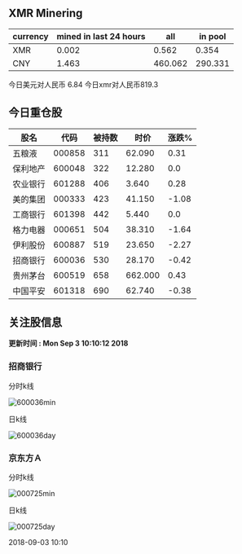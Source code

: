 ## XMR Minering

|currency|mined in last 24 hours|all|in pool|
|---|---|---|---|
|XMR|0.002|0.562|0.354|
|CNY|1.463|460.062|290.331|

今日美元对人民币 6.84	今日xmr对人民币819.3


## 今日重仓股 

|股名|代码|被持数|时价|涨跌%|
|---|---|---|---|---|
|五粮液|000858|311|62.090|0.31|
|保利地产|600048|322|12.280|0.0|
|农业银行|601288|406|3.640|0.28|
|美的集团|000333|423|41.150|-1.08|
|工商银行|601398|442|5.440|0.0|
|格力电器|000651|504|38.310|-1.64|
|伊利股份|600887|519|23.650|-2.27|
|招商银行|600036|530|28.170|-0.42|
|贵州茅台|600519|658|662.000|0.43|
|中国平安|601318|690|62.740|-0.38|

## 关注股信息
**更新时间 : Mon Sep  3 10:10:12 2018**
### 招商银行 
分时k线

![600036min](http://image.sinajs.cn/newchart/min/n/sh600036.gif)

日k线

![600036day](http://image.sinajs.cn/newchart/daily/n/sh600036.gif)

### 京东方Ａ 
分时k线

![000725min](http://image.sinajs.cn/newchart/min/n/sz000725.gif)

日k线

![000725day](http://image.sinajs.cn/newchart/daily/n/sz000725.gif)

2018-09-03 10:10